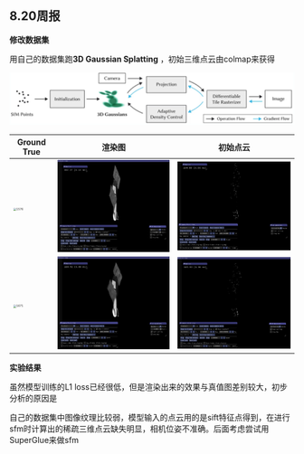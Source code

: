 ## 8.20周报

**修改数据集**

用自己的数据集跑**3D Gaussian Splatting** ，初始三维点云由colmap来获得

![image-20240716142213964](assets/image-20240716142213964.png)



| Ground  True                                                 | 渲染图                                                       | 初始点云                                                     |
| ------------------------------------------------------------ | ------------------------------------------------------------ | ------------------------------------------------------------ |
| <img src="D:\MyArticles\ldc\WeeklyReport\2024\08.20\assets\1576.jpg" alt="1576" style="zoom: 33%;" /> | <img src="assets/image-20240820125959101.png" alt="image-20240820125959101" style="zoom: 50%;" /> | <img src="assets/image-20240820130256239.png" alt="image-20240820130256239" style="zoom:50%;" /> |
| <img src="D:\MyArticles\ldc\WeeklyReport\2024\08.20\assets\1671.jpg" alt="1671" style="zoom:33%;" /> | <img src="assets/image-20240820130027610.png" alt="image-20240820130027610" style="zoom: 50%;" /> | <img src="assets/image-20240820130201583.png" alt="image-20240820130201583" style="zoom:50%;" /> |

**实验结果**

虽然模型训练的L1 loss已经很低，但是渲染出来的效果与真值图差别较大，初步分析的原因是

自己的数据集中图像纹理比较弱，模型输入的点云用的是sift特征点得到，在进行sfm时计算出的稀疏三维点云缺失明显，相机位姿不准确。后面考虑尝试用SuperGlue来做sfm